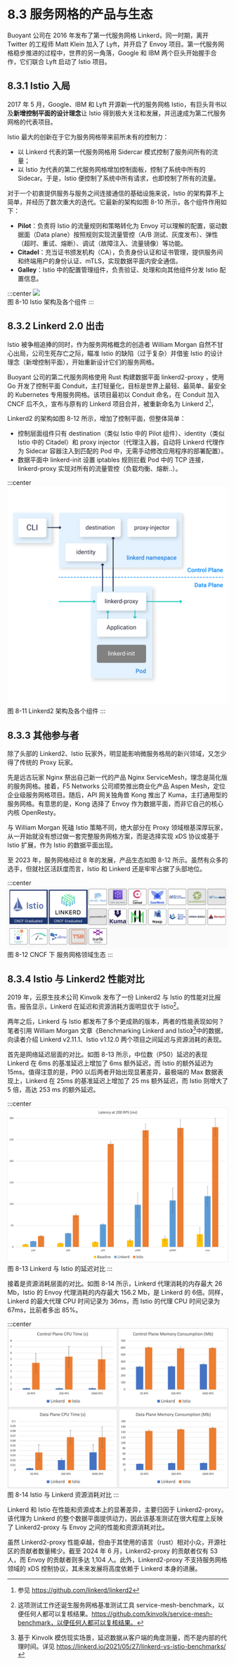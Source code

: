 # 8.3 服务网格的产品与生态

Buoyant 公司在 2016 年发布了第一代服务网格 Linkerd，同一时期，离开 Twitter 的工程师 Matt Klein 加入了 Lyft，并开启了 Envoy 项目。第一代服务网格稳步推进的过程中，世界的另一角落，Google 和 IBM 两个巨头开始握手合作，它们联合 Lyft 启动了 Istio 项目。

## 8.3.1 Istio 入局

2017 年 5 月，Google、IBM 和 Lyft 开源新一代的服务网格 Istio，有巨头背书以及**新增控制平面的设计理念**让 Istio 得到极大关注和发展，并迅速成为第二代服务网格的代表项目。

Istio 最大的创新在于它为服务网格带来前所未有的控制力：

- 以 Linkerd 代表的第一代服务网格用 Sidercar 模式控制了服务间所有的流量；
- 以 Istio 为代表的第二代服务网格增加控制面板，控制了系统中所有的 Sidecar。于是，Istio 便控制了系统中所有请求，也即控制了所有的流量。

对于一个初衷提供服务与服务之间连接通信的基础设施来说，Istio 的架构算不上简单，并经历了数次重大的迭代。它最新的架构如图 8-10 所示，各个组件作用如下：
- **Pilot**：负责将 Istio 的流量规则和策略转化为 Envoy 可以理解的配置，驱动数据面（Data plane）按照规则实现流量管控（A/B 测试、灰度发布）、弹性（超时、重试、熔断）、调试（故障注入、流量镜像）等功能。
- **Citadel**：充当证书颁发机构（CA），负责身份认证和证书管理，提供服务间和终端用户的身份认证、mTLS，实现数据平面内安全通信。
- **Galley**：Istio 中的配置管理组件，负责验证、处理和向其他组件分发 Istio 配置信息。

:::center
  ![](../assets/service-mesh-arc.svg)<br/>
  图 8-10 Istio 架构及各个组件
:::

## 8.3.2 Linkerd 2.0 出击

Istio 被争相追捧的同时，作为服务网格概念的创造者 William Morgan 自然不甘心出局，公司生死存亡之际，瞄准 Istio 的缺陷（过于复杂）并借鉴 Istio 的设计理念（新增控制平面），开始重新设计它们的服务网格。

Buoyant 公司的第二代服务网格使用 Rust 构建数据平面 linkerd2-proxy ，使用 Go 开发了控制平面 Conduit，主打轻量化，目标是世界上最轻、最简单、最安全的 Kubernetes 专用服务网格。该项目最初以 Conduit 命名，在 Conduit 加入 CNCF 后不久，宣布与原有的 Linkerd 项目合并，被重新命名为 Linkerd 2[^1]，

Linkerd2 的架构如图 8-12 所示，增加了控制平面，但整体简单：
- 控制层面组件只有 destination（类似 Istio 中的 Pilot 组件）、identity（类似 Istio 中的 Citadel）和 proxy injector（代理注入器，自动将 Linkerd 代理作为 Sidecar 容器注入到匹配的 Pod 中，无需手动修改应用程序的部署配置）。
- 数据平面中 linkerd-init 设置 iptables 规则拦截 Pod 中的 TCP 连接，linkerd-proxy 实现对所有的流量管控（负载均衡、熔断..）。

:::center
  ![](../assets/linkerd-control-plane.png)<br/>
  图 8-11 Linkerd2 架构及各个组件
:::

## 8.3.3 其他参与者

除了头部的 Linkerd2、Istio 玩家外，明显能影响微服务格局的新兴领域，又怎少得了传统的 Proxy 玩家。

先是远古玩家 Nginx 祭出自己新一代的产品 Nginx ServiceMesh，理念是简化版的服务网格。接着，F5 Networks 公司顺势推出商业化产品 Aspen Mesh，定位企业级服务网格项目。随后，API 网关独角兽 Kong 推出了 Kuma，主打通用型的服务网格。有意思的是，Kong 选择了 Envoy 作为数据平面，而非它自己的核心内核 OpenResty。

与 William Morgan 死磕 Istio 策略不同，绝大部分在 Proxy 领域根基深厚玩家，从一开始就没有想过做一套完整服务网格方案，而是选择实现 xDS 协议或基于 Istio 扩展，作为 Istio 的数据平面出现。

至 2023 年，服务网格经过 8 年的发展，产品生态如图 8-12 所示。虽然有众多的选手，但就社区活跃度而言，Istio 和 Linkerd 还是牢牢占据了头部地位。

:::center
  ![](../assets/service-mesh-overview.png)<br/>
  图 8-12 CNCF 下 服务网格领域生态
:::

## 8.3.4 Istio 与 Linkerd2 性能对比

2019 年，云原生技术公司 Kinvolk 发布了一份 Linkerd2 与 Istio 的性能对比报告。报告显示，Linkerd 在延迟和资源消耗方面明显优于 Istio[^2]。

两年之后，Linkerd 与 Istio 都发布了多个更成熟的版本，两者的性能表现如何？笔者引用 William Morgan 文章《Benchmarking Linkerd and Istio》[^3]中的数据，向读者介绍 Linkerd v2.11.1、Istio v1.12.0 两个项目之间延迟与资源消耗的表现。

首先是网络延迟层面的对比。如图 8-13 所示，中位数（P50）延迟的表现 Linkerd 在 6ms 的基准延迟上增加了 6ms 额外延迟，而 Istio 的额外延迟为 15ms。值得注意的是，P90 以后两者开始出现显著差异，最极端的 Max 数据表现上，Linkerd 在 25ms 的基准延迟上增加了 25 ms 额外延迟，而 Istio 则增大了 5 倍，高达 253 ms 的额外延迟。

:::center
  ![](../assets/latency-200rps.png)<br/>
  图 8-13 Linkerd 与 Istio 的延迟对比
:::

接着是资源消耗层面的对比。如图 8-14 所示，Linkerd 代理消耗的内存最大 26 Mb，Istio 的 Envoy 代理消耗的内存最大 156.2 Mb，是 Linkerd 的 6倍。同样，Linkerd 的最大代理 CPU 时间记录为 36ms，而 Istio 的代理 CPU 时间记录为 67ms，比前者多出 85%。

:::center
  ![](../assets/linkerd-resource.png)<br/>
  图 8-14 Istio 与 Linkerd 资源消耗对比 
:::


Linkerd 和 Istio 在性能和资源成本上的显著差异，主要归因于 Linkerd2-proxy。该代理为 Linkerd 的整个数据平面提供动力，因此该基准测试在很大程度上反映了 Linkerd2-proxy 与 Envoy 之间的性能和资源消耗对比。

虽然 Linkerd2-proxy 性能卓越，但由于其使用的语言（rust）相对小众，开源社区的贡献者数量稀少。截至 2024 年 6 月，Linkerd2-proxy 的贡献者仅有 53 人，而 Envoy 的贡献者则多达 1,104 人。此外，Linkerd2-proxy 不支持服务网格领域的 xDS 控制协议，其未来发展将高度依赖于 Linkerd 本身的进展。

[^1]: 参见 https://github.com/linkerd/linkerd2
[^2]: 这项测试工作还诞生服务网格基准测试工具 service-mesh-benchmark，以便任何人都可以复核结果。https://github.com/kinvolk/service-mesh-benchmark，以便任何人都可以复核结果。
[^3]: 基于 Kinvolk 模仿现实场景，延迟数据从客户端的角度测量，而不是内部的代理时间。详见 https://linkerd.io/2021/05/27/linkerd-vs-istio-benchmarks/